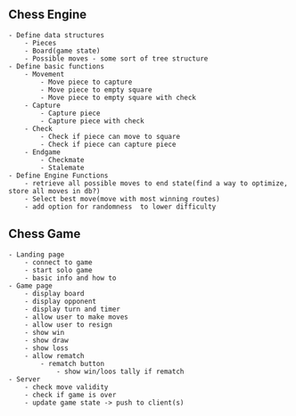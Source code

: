 ## Chess Engine
    - Define data structures
        - Pieces
        - Board(game state)
        - Possible moves - some sort of tree structure
    - Define basic functions
        - Movement
            - Move piece to capture
            - Move piece to empty square
            - Move piece to empty square with check
        - Capture
            - Capture piece
            - Capture piece with check
        - Check
            - Check if piece can move to square
            - Check if piece can capture piece
        - Endgame
            - Checkmate
            - Stalemate
    - Define Engine Functions
        - retrieve all possible moves to end state(find a way to optimize, store all moves in db?)
        - Select best move(move with most winning routes)
        - add option for randomness  to lower difficulty

## Chess Game
    - Landing page
        - connect to game
        - start solo game
        - basic info and how to
    - Game page
        - display board
        - display opponent
        - display turn and timer
        - allow user to make moves
        - allow user to resign
        - show win
        - show draw
        - show loss
        - allow rematch
            - rematch button
                - show win/loos tally if rematch
    - Server
        - check move validity
        - check if game is over
        - update game state -> push to client(s)
        